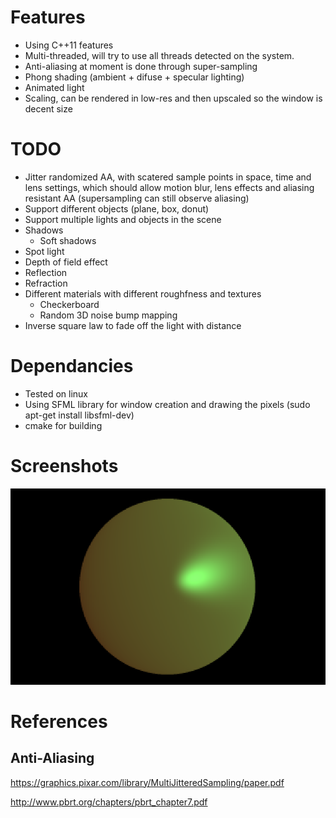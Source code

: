 # Features

* Using C++11 features
* Multi-threaded, will try to use all threads detected on the system.
* Anti-aliasing at moment is done through super-sampling
* Phong shading (ambient + difuse + specular lighting)
* Animated light
* Scaling, can be rendered in low-res and then upscaled so the window is decent size

# TODO

* Jitter randomized AA, with scatered sample points in space, time and lens settings, which should allow motion blur, lens effects and aliasing resistant AA (supersampling can still observe aliasing)
* Support different objects (plane, box, donut)
* Support multiple lights and objects in the scene
* Shadows
  *  Soft shadows
* Spot light
* Depth of field effect
* Reflection
* Refraction
* Different materials with different roughfness and textures
  *  Checkerboard
  *  Random 3D noise bump mapping
* Inverse square law to fade off the light with distance

# Dependancies

* Tested on linux
* Using SFML library for window creation and drawing the pixels (sudo apt-get install libsfml-dev)
* cmake for building

# Screenshots

![Screenshot of a sphere](/images/screenshot01.png)

# References

## Anti-Aliasing

https://graphics.pixar.com/library/MultiJitteredSampling/paper.pdf

http://www.pbrt.org/chapters/pbrt_chapter7.pdf